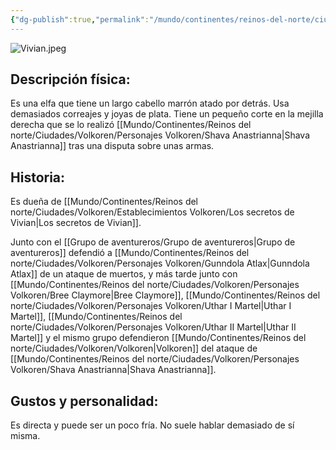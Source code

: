 ```yaml
---
{"dg-publish":true,"permalink":"/mundo/continentes/reinos-del-norte/ciudades/volkoren/personajes-volkoren/vivian-jamal/"}
---
```



![Vivian.jpeg](/img/user/Im%C3%A1genes/Vivian.jpeg)

## Descripción física:

Es una elfa que tiene un largo cabello marrón atado por detrás. Usa demasiados correajes y joyas de plata. Tiene un pequeño corte en la mejilla derecha que se lo realizó [[Mundo/Continentes/Reinos del norte/Ciudades/Volkoren/Personajes Volkoren/Shava Anastrianna\|Shava Anastrianna]] tras una disputa sobre unas armas. 

## Historia:

Es dueña de [[Mundo/Continentes/Reinos del norte/Ciudades/Volkoren/Establecimientos Volkoren/Los secretos de Vivian\|Los secretos de Vivian]]. 

Junto con el [[Grupo de aventureros/Grupo de aventureros\|Grupo de aventureros]] defendió a [[Mundo/Continentes/Reinos del norte/Ciudades/Volkoren/Personajes Volkoren/Gunndola Atlax\|Gunndola Atlax]] de un ataque de muertos, y más tarde junto con [[Mundo/Continentes/Reinos del norte/Ciudades/Volkoren/Personajes Volkoren/Bree Claymore\|Bree Claymore]], [[Mundo/Continentes/Reinos del norte/Ciudades/Volkoren/Personajes Volkoren/Uthar I Martel\|Uthar I Martel]], [[Mundo/Continentes/Reinos del norte/Ciudades/Volkoren/Personajes Volkoren/Uthar II Martel\|Uthar II Martel]] y el mismo grupo defendieron [[Mundo/Continentes/Reinos del norte/Ciudades/Volkoren/Volkoren\|Volkoren]] del ataque de [[Mundo/Continentes/Reinos del norte/Ciudades/Volkoren/Personajes Volkoren/Shava Anastrianna\|Shava Anastrianna]]. 

## Gustos y personalidad:

Es directa y puede ser un poco fría. No suele hablar demasiado de sí misma.